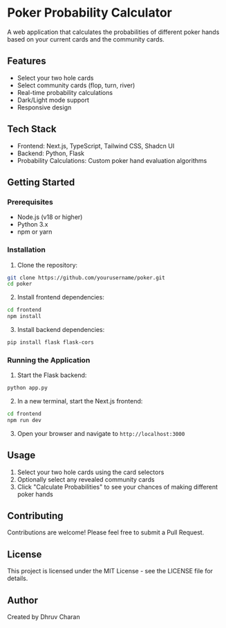 # Poker Probability Calculator

A web application that calculates the probabilities of different poker hands based on your current cards and the community cards.

## Features

- Select your two hole cards
- Select community cards (flop, turn, river)
- Real-time probability calculations
- Dark/Light mode support
- Responsive design

## Tech Stack

- Frontend: Next.js, TypeScript, Tailwind CSS, Shadcn UI
- Backend: Python, Flask
- Probability Calculations: Custom poker hand evaluation algorithms

## Getting Started

### Prerequisites

- Node.js (v18 or higher)
- Python 3.x
- npm or yarn

### Installation

1. Clone the repository:
```bash
git clone https://github.com/yourusername/poker.git
cd poker
```

2. Install frontend dependencies:
```bash
cd frontend
npm install
```

3. Install backend dependencies:
```bash
pip install flask flask-cors
```

### Running the Application

1. Start the Flask backend:
```bash
python app.py
```

2. In a new terminal, start the Next.js frontend:
```bash
cd frontend
npm run dev
```

3. Open your browser and navigate to `http://localhost:3000`

## Usage

1. Select your two hole cards using the card selectors
2. Optionally select any revealed community cards
3. Click "Calculate Probabilities" to see your chances of making different poker hands

## Contributing

Contributions are welcome! Please feel free to submit a Pull Request.

## License

This project is licensed under the MIT License - see the LICENSE file for details.

## Author

Created by Dhruv Charan 